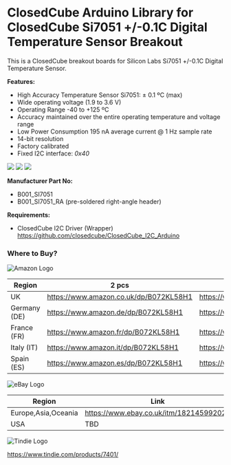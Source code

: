 ClosedCube Arduino Library for
ClosedCube Si7051 +/-0.1C Digital Temperature Sensor Breakout
===========================================================================

This is a ClosedCube breakout boards for Silicon Labs Si7051 +/-0.1C Digital Temperature Sensor.

**Features:**

- High Accuracy Temperature Sensor Si7051: ± 0.1 ºC (max)
- Wide operating voltage (1.9 to 3.6 V)
- Operating Range -40 to +125 ºC
- Accuracy maintained over the entire operating temperature and voltage range
- Low Power Consumption 195 nA average current @ 1 Hz sample rate
- 14-bit resolution
- Factory calibrated
- Fixed I2C interface: *0x40*

![](https://images.closedcube.uk/B001_SI7051/small/B001_SI7051_5.jpg)
![](https://images.closedcube.uk/B001_SI7051/small/B001_SI7051_13.jpg)
![](https://images.closedcube.uk/B001_SI7051/small/B001_SI7051_9.jpg)


**Manufacturer Part No:**
- B001_SI7051
- B001_SI7051_RA (pre-soldered right-angle header)

**Requirements:**

- ClosedCube I2C Driver (Wrapper) https://github.com/closedcube/ClosedCube_I2C_Arduino

### Where to Buy?

![Amazon Logo](https://images.closedcube.uk/logo/github/amazon.png)

| Region  | 2 pcs | pre-soldered 2 pcs|
| ------------- | ------------- | ------------- |
| UK | https://www.amazon.co.uk/dp/B072KL58H1 | https://www.amazon.co.uk/dp/B072KL58H1 |
| Germany (DE) | https://www.amazon.de/dp/B072KL58H1 | https://www.amazon.de/dp/B072KL58H1 |
| France (FR) | https://www.amazon.fr/dp/B072KL58H1 | https://www.amazon.fr/dp/B072KL58H1 |
| Italy (IT) | https://www.amazon.it/dp/B072KL58H1 | https://www.amazon.it/dp/B072KL58H1 |
| Spain (ES) | https://www.amazon.es/dp/B072KL58H1 | https://www.amazon.es/dp/B072KL58H1 |

![eBay Logo](https://images.closedcube.uk/logo/github/ebay.gif)

| Region  | Link |
| ------------- | ------------- |
| Europe,Asia,Oceania |  https://www.ebay.co.uk/itm/182145992027  |
| USA  | TBD |


![Tindie Logo](https://images.closedcube.uk/logo/github/tindie.png)

https://www.tindie.com/products/7401/


